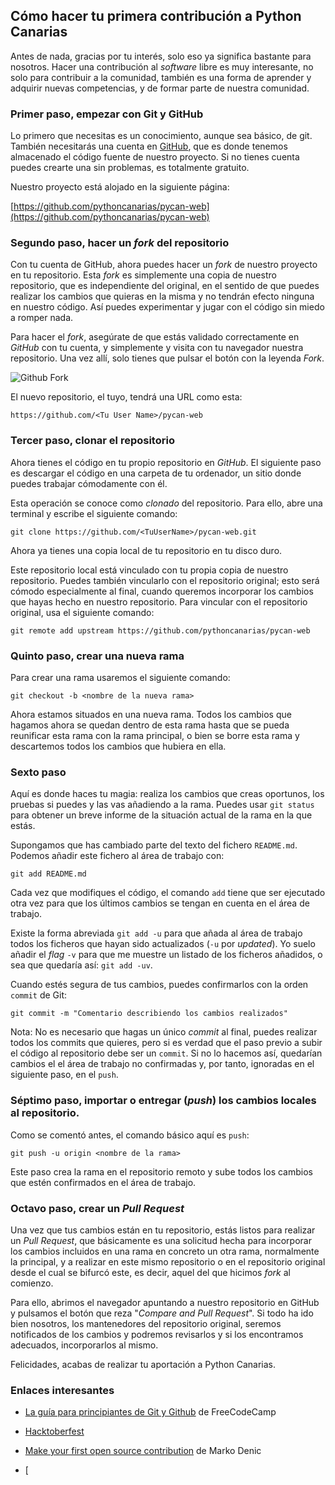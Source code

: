 ## Cómo hacer tu primera contribución a Python Canarias

Antes de nada, gracias por tu interés, solo eso ya significa bastante para
nosotros. Hacer una contribución al _software_ libre es muy interesante, no
solo para contribuir a la comunidad, también es una forma de aprender y
adquirir nuevas competencias, y de formar parte de nuestra comunidad.

### Primer paso, empezar con Git y GitHub

Lo primero que necesitas es un conocimiento, aunque sea básico, de git.
También necesitarás una cuenta en [GitHub](https://github.com/), que es donde
tenemos almacenado el código fuente de nuestro proyecto. Si no tienes cuenta
puedes crearte una sin problemas, es totalmente gratuito.

Nuestro proyecto está alojado en la siguiente página:

[https://github.com/pythoncanarias/pycan-web](https://github.com/pythoncanarias/pycan-web)


### Segundo paso, hacer un _fork_ del repositorio

Con tu cuenta de GitHub, ahora puedes hacer un _fork_ de nuestro proyecto en tu
repositorio. Esta _fork_ es simplemente una copia de nuestro repositorio, que
es independiente del original, en el sentido de que puedes realizar los
cambios que quieras en la misma y no tendrán efecto ninguna en nuestro código.
Así puedes experimentar y jugar con el código sin miedo a romper nada.

Para hacer el _fork_, asegúrate de que estás validado correctamente en _GitHub_
con tu cuenta, y simplemente y visita con tu navegador nuestra repositorio.
Una vez allí, solo tienes que pulsar el botón con la leyenda _Fork_.

![Github Fork](github-fork.png)

El nuevo repositorio, el tuyo, tendrá una URL como esta:

```
https://github.com/<Tu User Name>/pycan-web
```

### Tercer paso, clonar el repositorio

Ahora tienes el código  en tu propio repositorio en _GitHub_. El siguiente
paso es descargar el código en una carpeta de tu ordenador, un sitio
donde puedes trabajar cómodamente con él.

Esta operación se conoce como _clonado_ del repositorio. Para ello, abre una
terminal y escribe el siguiente comando:

```shell
git clone https://github.com/<TuUserName>/pycan-web.git
```

Ahora ya tienes una copia local de tu repositorio en tu disco duro.

Este repositorio local está vinculado con tu propia copia de nuestro
repositorio. Puedes también vincularlo con el repositorio original; esto será
cómodo especialmente al final, cuando queremos incorporar los cambios que hayas
hecho en nuestro repositorio. Para vincular con el repositorio original, usa el
siguiente comando:

```shell
git remote add upstream https://github.com/pythoncanarias/pycan-web        
```

### Quinto paso, crear una nueva rama

Para crear una rama usaremos el siguiente comando:

```shell
git checkout -b <nombre de la nueva rama>
```

Ahora estamos situados en una nueva rama. Todos los cambios que hagamos ahora
se quedan dentro de esta rama hasta que se pueda reunificar esta rama con la
rama principal, o bien se borre esta rama y descartemos todos los cambios que
hubiera en ella.


### Sexto paso

Aquí es donde haces tu magia: realiza los cambios que creas oportunos,
los pruebas si puedes y las vas añadiendo a la rama. Puedes usar `git status` para
obtener un breve informe de la situación actual de la rama en la que estás.

Supongamos que has cambiado parte del texto del fichero `README.md`. Podemos
añadir este fichero al área de trabajo con:

```shell
git add README.md
```

Cada vez que modifiques el código, el comando `add` tiene que ser ejecutado otra
vez para que los últimos cambios se tengan en cuenta en el área de trabajo.

Existe la forma abreviada `git add -u` para que añada al área de trabajo todos
los ficheros que hayan sido actualizados (`-u` por _updated_). Yo suelo añadir el
_flag_ `-v` para que me muestre un listado de los ficheros añadidos, o sea que
quedaría así: `git add -uv`.

Cuando estés segura de tus cambios, puedes confirmarlos con la 
orden `commit` de Git:

```shell
git commit -m "Comentario describiendo los cambios realizados"
```

Nota: No es necesario que hagas un único _commit_ al final, puedes realizar todos
los commits que quieres, pero si es verdad que el paso previo a subir el código
al repositorio debe ser un `commit`. Si no lo hacemos así, quedarían cambios
el el área de trabajo no confirmadas y, por tanto, ignoradas en el siguiente
paso, en el `push`.
           
### Séptimo paso, importar o entregar (_push_) los cambios locales al repositorio.

Como se comentó antes, el comando básico aquí es `push`: 

```shell
git push -u origin <nombre de la rama>
```

Este paso crea la rama en el repositorio remoto y sube todos los
cambios que estén confirmados en el área de trabajo.

### Octavo paso, crear un _Pull Request_

Una vez que tus cambios están en tu repositorio, estás listos para
realizar un _Pull Request_, que básicamente es una solicitud hecha para
incorporar los cambios incluidos en una rama en concreto un otra rama,
normalmente la principal, y a realizar en este mismo repositorio o en el
repositorio original desde el cual se bifurcó este, es decir, aquel del que
hicimos _fork_ al comienzo.

Para ello, abrimos el navegador apuntando a nuestro repositorio en GitHub y
pulsamos el botón que reza "_Compare and Pull Request_". Si todo ha ido bien
nosotros, los mantenedores del repositorio original, seremos notificados
de los cambios y podremos revisarlos y si los encontramos adecuados,
incorporarlos al mismo.

Felicidades, acabas de realizar tu aportación a Python Canarias.


### Enlaces interesantes

- [La guía para principiantes de Git y Github](https://www.freecodecamp.org/espanol/news/guia-para-principiantes-untitled/) de FreeCodeCamp

- [Hacktoberfest](https://hacktoberfestes.dev/)

- [Make your first open source contribution](https://markodenic.com/make-your-first-open-source-contribution/) de Marko Denic 

- [

